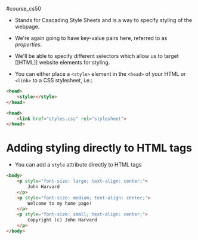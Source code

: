#course_cs50

- Stands for Cascading Style Sheets and is a way to specify styling of the webpage.

- We're again going to have key-value pairs here, referred to as *properties*.
- We'll be able to specify different selectors which allow us to target [[HTML]] website elements for styling.

- You can either place a `<style>` element in the `<head>` of your HTML or `<link>` to a CSS stylesheet, i.e.:

```html
<head>
    <style></style>
</head>

<head>
    <link href="styles.css" rel="stylesheet">
</head>
```

# Adding styling directly to HTML tags

- You can add a `style` attribute directly to HTML tags 

```html
<body>
    <p style="font-size: large; text-align: center;">
        John Harvard
    </p>
    <p style="font-size: medium; text-align: center;">
        Welcome to my home page!
    </p>
    <p style="font-size: small; text-align: center;">
        Copyright (c) John Harvard
    </p>
</body>

```